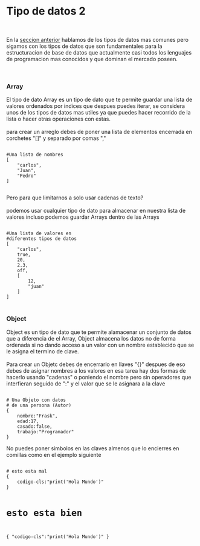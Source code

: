 <h1>
	Tipo de datos 2
</h1>
<br>
<p>
	En la 
	<a href="/doc?link=tuto/values.md">seccion anterior</a> 
	hablamos de los tipos de datos mas comunes
	pero sigamos con los tipos de datos que son fundamentales para
	la estructuracion de base de datos que actualmente casi todos
	los lenguajes de programacion mas conocidos y que dominan el
	mercado poseen.
</p>





<br>
<h3 class="green">
	Array
</h3>
<p>
	El tipo de dato Array es un tipo de dato que te permite guardar
	una lista de valores ordenados por indices que despues puedes iterar, 
	se considera unos de los tipos de datos mas utiles ya que puedes
	hacer recorrido de la lista o hacer otras operaciones con estas.
	<br><br>
	para crear un arreglo debes de poner una lista de elementos encerrada
	en corchetes "[]" y separado por comas ","
	
</p>
<code type="cls">
#Una lista de nombres
[
	"carlos",
	"Juan",
	"Pedro"
]

</code>
<p>
	Pero para que limitarnos a solo usar cadenas de texto? 
	<br><br>
	podemos usar cualquier tipo de dato para almacenar
	en nuestra lista de valores incluso podemos guardar
	Arrays dentro de las Arrays
</p>
<code type="cls">
#Una lista de valores en
#diferentes tipos de datos
[
	"carlos",
	true,
	20,
	2.3,
	off,
	[
		12,
		"juan"
	]
]
</code>







<br>
<h3 class="green">
	Object
</h3>
<p>
	Object es un tipo de dato que te permite alamacenar un conjunto
	de datos que a diferencia de el Array, Object almacena los datos
	no de forma ordenada si no dando acceso a un valor con un nombre
	establecido que se le asigna el termino de clave.
	<br><br>
	Para crear un Objetc debes de encerrarlo en llaves "{}" despues
	de eso debes de asignar nombres a los valores en esa tarea hay
	dos formas de hacerlo usando "cadenas" o poniendo el nombre pero 
	sin operadores que interfieran seguido de ":" y el valor que se
	le asignara a la clave
</p>
<code type="cls">
# Una Objeto con datos
# de una persona (Autor)
{
	nombre:"Frask",
	edad:17,
	casado:false,
	trabajo:"Programador"
}
</code>
<p>
	No puedes poner simbolos en las claves almenos que lo encierres
	en comillas como en el ejemplo siguiente
</p>
<code type="cls">
# esto esta mal
{
	codigo-cls:"print('Hola Mundo')"
}

# esto esta bien
{
	"codigo-cls":"print('Hola Mundo')"
}


</code>